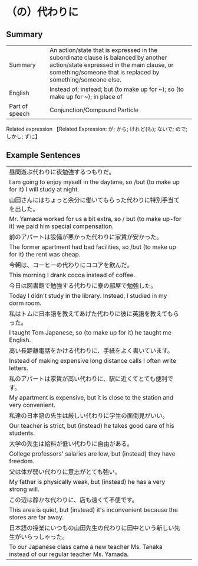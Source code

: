 # （の）代わりに

## Summary

<table><tr>   <td>Summary<td>   <td>An action/state that is expressed in the subordinate clause is balanced by another action/state expressed in the main clause, or something/someone that is replaced by something/someone else.</td><tr><tr>   <td>English<td>   <td>Instead of; instead; but (to make up for ~); so (to make up for ~); in place of</td><tr><tr>   <td>Part of speech<td>   <td>Conjunction/Compound Particle</td><tr></table><tr>   <td>Related expression<td>   <td>【Related Expression: が; から; けれど(も); ないで; ので; しかし; ずに】</td><tr></table></table>

## Example Sentences

<table><tr><td>昼間遊ぶ代わりに夜勉強するつもりだ。<td><tr><tr><td>I am going to enjoy myself in the daytime, so /but (to make up for it) I will study at night.<td><tr><tr><td>山田さんにはちょっと余分に働いてもらった代わりに特別手当てを出した。<td><tr><tr><td>Mr. Yamada worked for us a bit extra, so / but (to make up-for it) we paid him special compensation.<td><tr><tr><td>前のアパートは設備が悪かった代わりに家賃が安かった。<td><tr><tr><td>The former apartment had bad facilities, so /but (to make up for it) the rent was cheap.<td><tr><tr><td>今朝は、コーヒーの代わりにココアを飲んだ。<td><tr><tr><td>This morning I drank cocoa instead of coffee.<td><tr><tr><td>今日は図書館で勉強する代わりに寮の部屋で勉強した。<td><tr><tr><td>Today I didn't study in the library. Instead, I studied in my dorm room.<td><tr><tr><td>私はトムに日本語を教えてあげた代わりに彼に英語を教えてもらった。<td><tr><tr><td>I taught Tom Japanese, so (to make up for it) he taught me English.<td><tr><tr><td>高い長距離電話をかける代わりに、手紙をよく書いています。<td><tr><tr><td>Instead of making expensive long distance calls I often write letters.<td><tr><tr><td>私のアパートは家賃が高い代わりに、駅に近くてとても便利です。<td><tr><tr><td>My apartment is expensive, but it is close to the station and very convenient.<td><tr><tr><td>私達の日本語の先生は厳しい代わりに学生の面倒見がいい。<td><tr><tr><td>Our teacher is strict, but (instead) he takes good care of his students.<td><tr><tr><td>大学の先生は給料が低い代わりに自由がある。<td><tr><tr><td>College professors' salaries are low, but (instead) they have freedom.<td><tr><tr><td>父は体が弱い代わりに意志がとても強い。<td><tr><tr><td>My father is physically weak, but (instead) he has a very strong will.<td><tr><tr><td>この辺は静かな代わりに、店も遠くて不便です。<td><tr><tr><td>This area is quiet, but (instead) it's inconvenient because the stores are far away.<td><tr><tr><td>日本語の授業にいつもの山田先生の代わりに田中という新しい先生がいらっしゃった。<td><tr><tr><td>To our Japanese class came a new teacher Ms. Tanaka instead of our regular teacher Ms. Yamada.<td><tr></table>

